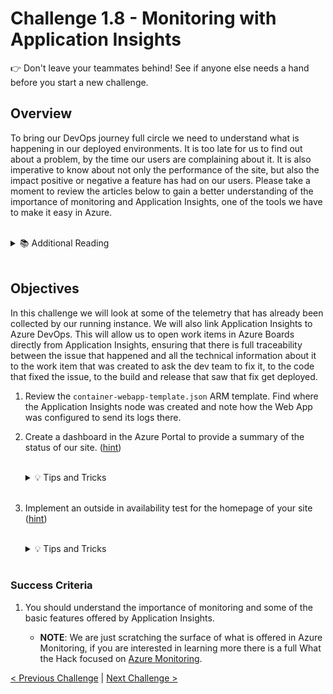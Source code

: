 # Challenge 1.8 - Monitoring with Application Insights

👉 Don't leave your teammates behind! See if anyone else needs a hand before you start a new challenge.

## Overview

To bring our DevOps journey full circle we need to understand what is happening in our deployed environments. It is too late for us to find out about a problem, by the time our users are complaining about it. It is also imperative to know about not only the performance of the site, but also the impact positive or negative a feature has had on our users. Please take a moment to review the articles below to gain a better understanding of the importance of monitoring and Application Insights, one of the tools we have to make it easy in Azure. 

<br/>
<details>
<summary>📚 Additional Reading</summary>
<ul>
<li><a href="https://docs.microsoft.com/en-us/azure/devops/learn/what-is-monitoring">What is Monitoring?</a>
<li><a href="https://docs.microsoft.com/en-us/azure/azure-monitor/app/app-insights-overview">What is Application Insights</a>
</ul>
</details>
<br/>


## Objectives

In this challenge we will look at some of the telemetry that has already been collected by our running instance. We will also link Application Insights to Azure DevOps. This will allow us to open work items in Azure Boards directly from Application Insights, ensuring that there is full traceability between the issue that happened and all the technical information about it to the work item that was created to ask the dev team to fix it, to the code that fixed the issue, to the build and release that saw that fix get deployed. 

1. Review the `container-webapp-template.json` ARM template. Find where the Application Insights node was created and note how the Web App was configured to send its logs there. 

2. Create a dashboard in the Azure Portal to provide a summary of the status of our site. ([hint](https://docs.microsoft.com/en-us/azure/azure-monitor/app/overview-dashboard#application-dashboard))

    <br>
    <details>
    <summary>💡 Tips and Tricks</summary>
    There are many different metrics you can setup to view the status of your site. Things such as requests, http return codes, or connections are valid depending on the site. To add them:
    <ol>
    <li>Go to your app insights instance.</li>
    <li>Select "Dashboard" on the top left"</li>
    <li>Right click on your dashboard and select "Edit"</li>
    <li>On the right, you will see many different selections to choose a new tile. Select "Metrics Chart"</li>
    <li>A new tile will appear, click on it to modify the metrics of that tile.</li>
    <li>Select one of the options to reflect what the tile will represent such as number of connections.</li>
    </ol>
    </details>
    <br>

3. Implement an outside in availability test for the homepage of your site ([hint](https://docs.microsoft.com/en-us/azure/azure-monitor/app/monitor-web-app-availability))

    <br>
    <details>
    <summary>💡 Tips and Tricks</summary>
    <ul>
    <li><a href="https://docs.microsoft.com/en-us/azure/azure-monitor/app/monitor-web-app-availability">Outside availability tests</a></li>
    </ul>
    </details>
    <br>

### Success Criteria

1. You should understand the importance of monitoring and some of the basic features offered by Application Insights.

    - **NOTE**: We are just scratching the surface of what is offered in Azure Monitoring, if you are interested in learning more there is a full What the Hack focused on [Azure Monitoring](https://github.com/microsoft/WhatTheHack/tree/master/007-AzureMonitoring).


[< Previous Challenge](../1.6/readme.md) | [Next Challenge >](../1.9/readme.md)

